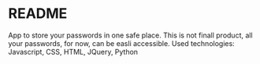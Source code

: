 # README #
App to store your passwords in one safe place. This is not finall product, all your passwords, for now, can be easli accessible.
Used technologies: Javascript, CSS, HTML, JQuery, Python
